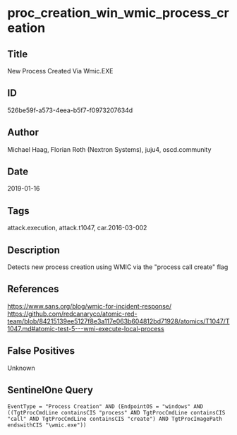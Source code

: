 # proc_creation_win_wmic_process_creation

## Title
New Process Created Via Wmic.EXE

## ID
526be59f-a573-4eea-b5f7-f0973207634d

## Author
Michael Haag, Florian Roth (Nextron Systems), juju4, oscd.community

## Date
2019-01-16

## Tags
attack.execution, attack.t1047, car.2016-03-002

## Description
Detects new process creation using WMIC via the "process call create" flag

## References
https://www.sans.org/blog/wmic-for-incident-response/
https://github.com/redcanaryco/atomic-red-team/blob/84215139ee5127f8e3a117e063b604812bd71928/atomics/T1047/T1047.md#atomic-test-5---wmi-execute-local-process

## False Positives
Unknown

## SentinelOne Query
```
EventType = "Process Creation" AND (EndpointOS = "windows" AND ((TgtProcCmdLine containsCIS "process" AND TgtProcCmdLine containsCIS "call" AND TgtProcCmdLine containsCIS "create") AND TgtProcImagePath endswithCIS "\wmic.exe"))

```